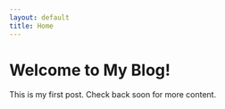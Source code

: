 ```yaml
---
layout: default
title: Home
---
```


# Welcome to My Blog!

This is my first post. Check back soon for more content.
